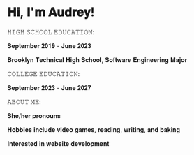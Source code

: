 # 𝐇𝐢, 𝐈'𝐦 𝐀𝐮𝐝𝐫𝐞𝐲!

𝙷𝙸𝙶𝙷 𝚂𝙲𝙷𝙾𝙾𝙻 𝙴𝙳𝚄𝙲𝙰𝚃𝙸𝙾𝙽: 

𝐒𝐞𝐩𝐭𝐞𝐦𝐛𝐞𝐫 𝟐𝟎𝟏𝟗 - 𝐉𝐮𝐧𝐞 𝟐𝟎𝟐𝟑

𝐁𝐫𝐨𝐨𝐤𝐥𝐲𝐧 𝐓𝐞𝐜𝐡𝐧𝐢𝐜𝐚𝐥 𝐇𝐢𝐠𝐡 𝐒𝐜𝐡𝐨𝐨𝐥, 𝐒𝐨𝐟𝐭𝐰𝐚𝐫𝐞 𝐄𝐧𝐠𝐢𝐧𝐞𝐞𝐫𝐢𝐧𝐠 𝐌𝐚𝐣𝐨𝐫

𝙲𝙾𝙻𝙻𝙴𝙶𝙴 𝙴𝙳𝚄𝙲𝙰𝚃𝙸𝙾𝙽:

𝐒𝐞𝐩𝐭𝐞𝐦𝐛𝐞𝐫 𝟐𝟎𝟐𝟑 - 𝐉𝐮𝐧𝐞 𝟐𝟎𝟐𝟕

𝙰𝙱𝙾𝚄𝚃 𝙼𝙴:

𝐒𝐡𝐞/𝐡𝐞𝐫 𝐩𝐫𝐨𝐧𝐨𝐮𝐧𝐬

𝐇𝐨𝐛𝐛𝐢𝐞𝐬 𝐢𝐧𝐜𝐥𝐮𝐝𝐞 𝐯𝐢𝐝𝐞𝐨 𝐠𝐚𝐦𝐞𝐬, 𝐫𝐞𝐚𝐝𝐢𝐧𝐠, 𝐰𝐫𝐢𝐭𝐢𝐧𝐠, 𝐚𝐧𝐝 𝐛𝐚𝐤𝐢𝐧𝐠

𝐈𝐧𝐭𝐞𝐫𝐞𝐬𝐭𝐞𝐝 𝐢𝐧 𝐰𝐞𝐛𝐬𝐢𝐭𝐞 𝐝𝐞𝐯𝐞𝐥𝐨𝐩𝐦𝐞𝐧𝐭
